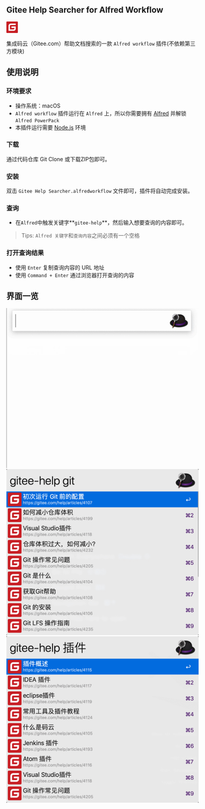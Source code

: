 ## Gitee Help Searcher for Alfred Workflow

<div>
	<img src='./icon.png' style="width:30px;align:center;" >
<div>	

集成码云（Gitee.com）帮助文档搜索的一款 `Alfred workflow` 插件(不依赖第三方模块)

## 使用说明

### 环境要求

- 操作系统：macOS
- `Alfred workflow` 插件运行在 `Alfred` 上，所以你需要拥有 [Alfred] 并解锁 `Alfred PowerPack`
- 本插件运行需要 [Node.js] 环境

### 下载

通过代码仓库 Git Clone 或下载ZIP包即可。

### 安装
双击 `Gitee Help Searcher.alfredworkflow` 文件即可，插件将自动完成安装。

### 查询

- 在`Alfred`中触发关键字**`gitee-help`**，然后输入想要查询的内容即可。

> Tips: `Alfred 关键字`和`查询内容`之间必须有一个空格

### 打开查询结果

- 使用 `Enter` 复制查询内容的 URL 地址
- 使用 `Command + Enter` 通过浏览器打开查询的内容

## 界面一览

![](./preview/search.gif)
![](./preview/git.png)
![](./preview/plugins.png)
  
[码云]:gitee.com
[Alfred]:www.alfredapp.com
[Node.js]:https://nodejs.org